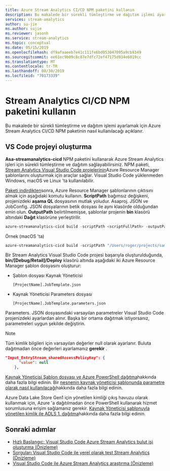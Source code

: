 ```yaml
---
title: Azure Stream Analytics CI/CD NPM paketini kullanın
description: Bu makalede bir sürekli tümleştirme ve dağıtım işlemi ayarlamak için Azure Stream Analytics CI/CD NPM paketinin nasıl kullanılacağı açıklanır.
services: stream-analytics
author: su-jie
ms.author: sujie
ms.reviewer: jasonh
ms.service: stream-analytics
ms.topic: conceptual
ms.date: 05/15/2019
ms.openlocfilehash: df9afaaeeb7e41c111fe6bd053047095a9cb9349
ms.sourcegitcommit: ee61ec9b09c8c87e7dfc72ef47175d934e6019cc
ms.translationtype: MT
ms.contentlocale: tr-TR
ms.lasthandoff: 08/30/2019
ms.locfileid: "70173339"
---
```

# <a name="use-the-stream-analytics-cicd-npm-package"></a>Stream Analytics CI/CD NPM paketini kullanın
Bu makalede bir sürekli tümleştirme ve dağıtım işlemi ayarlamak için Azure Stream Analytics CI/CD NPM paketinin nasıl kullanılacağı açıklanır.

## <a name="build-the-vs-code-project"></a>VS Code projeyi oluşturma

**Asa-streamanalytics-cicd** NPM paketini kullanarak Azure Stream Analytics işleri için sürekli tümleştirme ve dağıtım sağlayabilirsiniz. NPM paketi, [Stream Analytics Visual Studio Code projelerinin](quick-create-vs-code.md)Azure Resource Manager şablonlarını oluşturmak için araçlar sağlar. Visual Studio Code yüklenmeden Windows, macOS ve Linux 'ta kullanılabilir.

[Paketi indirdikten](https://www.npmjs.com/package/azure-streamanalytics-cicd)sonra, Azure Resource Manager şablonlarının çıktısını almak için aşağıdaki komutu kullanın. **ScriptPath** bağımsız değişkeni, projenizdeki **aşama QL** dosyasının mutlak yoludur. Asaproj. JSON ve JobConfig. JSON dosyalarının betik dosyası ile aynı klasörde olduğundan emin olun. **OutputPath** belirtilmemişse, şablonlar projenin **bin** klasörü altındaki **Dağıt** klasörüne yerleştirilir.

```powershell
azure-streamanalytics-cicd build -scriptPath <scriptFullPath> -outputPath <outputPath>
```
Örnek (macOS 'ta)
```powershell
azure-streamanalytics-cicd build -scriptPath "/Users/roger/projects/samplejob/script.asaql" 
```

Bir Stream Analytics Visual Studio Code projesi başarıyla oluşturulduğunda, **bin/[Debug/Retail]/Deploy** klasörü altında aşağıdaki iki Azure Resource Manager şablon dosyasını oluşturur: 

*  Şablon dosyası Kaynak Yöneticisi

       [ProjectName].JobTemplate.json 

*  Kaynak Yöneticisi Parameters dosyası

       [ProjectName].JobTemplate.parameters.json   

Parameters. JSON dosyasındaki varsayılan parametreler Visual Studio Code projenizdeki ayarlardan alınır. Başka bir ortama dağıtmak istiyorsanız, parametreleri uygun şekilde değiştirin.

> [!NOTE]
> Tüm kimlik bilgileri için varsayılan değerler null olarak ayarlanır. Buluta dağıtmadan önce değerleri ayarlamanız **gerekir** .

```json
"Input_EntryStream_sharedAccessPolicyKey": {
      "value": null
    },
```
[Kaynak Yöneticisi Şablon dosyası ve Azure PowerShell dağıtma](https://docs.microsoft.com/azure/azure-resource-manager/resource-group-template-deploy)hakkında daha fazla bilgi edinin. Bir [nesnenin kaynak yöneticisi şablonunda parametre olarak nasıl kullanılacağı](https://docs.microsoft.com/azure/architecture/building-blocks/extending-templates/objects-as-parameters)hakkında daha fazla bilgi edinin.

Azure Data Lake Store Gen1 için yönetilen kimliği çıkış havuzu olarak kullanmak için, Azure 'a dağıtılmadan önce PowerShell kullanarak hizmet sorumlusuna erişim sağlamanız gerekir. [Kaynak Yöneticisi şablonuyla yönetilen kimlik ile ADLS 1. dağıtma](stream-analytics-managed-identities-adls.md#resource-manager-template-deployment)hakkında daha fazla bilgi edinin.
## <a name="next-steps"></a>Sonraki adımlar

* [Hızlı Başlangıç: Visual Studio Code Azure Stream Analytics bulut işi oluşturma (Önizleme)](quick-create-vs-code.md)
* [Sorguları Visual Studio Code ile yerel olarak test Stream Analytics (Önizleme)](vscode-local-run.md)
* [Visual Studio Code ile Azure Stream Analytics araştırma (Önizleme)](vscode-explore-jobs.md)
